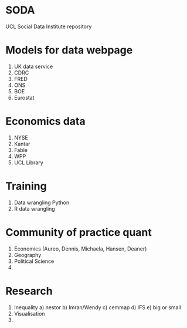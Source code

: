 # SODA
UCL Social Data Institute repository

# Models for data webpage
1. UK data service
2. CDRC
3. FRED
4. ONS
5. BOE
6. Eurostat

# Economics data
1. NYSE
2. Kantar
3. Fable
4. WPP
5. UCL Library

# Training
1. Data wrangling Python
2. R data wrangling

# Community of practice quant
1. Economics (Aureo, Dennis, Michaela, Hansen, Deaner)
2. Geography
3. Political Science
4. 

# Research
1. Inequality
   a) nestor
   b) Imran/Wendy
   c) cemmap
   d) IFS
   e) big or small
2. Visualisation
3. 
